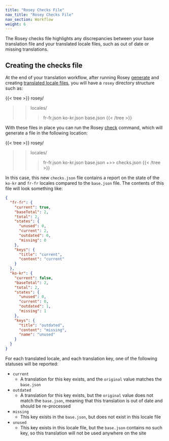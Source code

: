 ```yaml
---
title: "Rosey Checks File"
nav_title: "Rosey Checks File"
nav_section: Workflow
weight: 6
---
```


The Rosey checks file highlights any discrepancies between your base translation file and your translated locale files, such as out of date or missing translations.

## Creating the checks file

At the end of your translation workflow, after running Rosey [generate](/docs/generate/) and creating [translated locale files](/docs/locales/), you will have a `rosey` directory structure such as:

{{< tree >}}
rosey/
>> locales/
>  >> fr-fr.json
>  >> ko-kr.json
>> base.json
{{< /tree >}}

With these files in place you can run the Rosey [check](/docs/check/) command, which will generate a file in the following location:

{{< tree >}}
rosey/
>> locales/
>  >> fr-fr.json
>  >> ko-kr.json
>> base.json
+>> checks.json
{{< /tree >}}

In this case, this new `checks.json` file contains a report on the state of the `ko-kr` and `fr-fr` locales compared to the `base.json` file. The contents of this file will look something like:

```json
{
  "fr-fr": {
    "current": true,
    "baseTotal": 2,
    "total": 2,
    "states": {
      "unused": 0,
      "current": 2,
      "outdated": 0,
      "missing": 0
    },
    "keys": {
      "title": "current",
      "content": "current"
    }
  },
  "ko-kr": {
    "current": false,
    "baseTotal": 2,
    "total": 2,
    "states": {
      "unused": 0,
      "current": 0,
      "outdated": 1,
      "missing": 1
    },
    "keys": {
      "title": "outdated",
      "content": "missing",
      "name": "unused"
    }
  }
}
```

For each translated locale, and each translation key, one of the following statuses will be reported:

- `current`
  - A translation for this key exists, and the `original` value matches the `base.json`
- `outdated`
  - A translation for this key exists, but the `original` value does not match the `base.json`, meaning that this translation is out of date and should be re-processed
- `missing`
  - This key exists in the `base.json`, but does not exist in this locale file
- `unused`
  - This key exists in this locale file, but the `base.json` contains no such key, so this translation will not be used anywhere on the site

